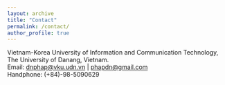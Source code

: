 ```yaml
---
layout: archive
title: "Contact"
permalink: /contact/
author_profile: true
---
```


<!--
Inha University, Hitech Center Building, Room 401,\
100 Inha-ro, Michulho-gu, Incheon 22212, South Korea.\
Email: dnphap@inha.ac.kr | phapdn@gmail.com\
Handphone: (+82)-10-7433-2806
-->

Vietnam-Korea University of Information and Communication Technology,\
The University of Danang, Vietnam.\
Email: dnphap@vku.udn.vn | phapdn@gmail.com\
Handphone: (+84)-98-5090629
